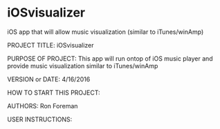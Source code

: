 # iOSvisualizer
iOS app that will allow music visualization (similar to iTunes/winAmp) 

PROJECT TITLE: iOSvisualizer   

PURPOSE OF PROJECT: This app will run ontop of iOS music player and provide music visualization similar to iTunes/winAmp

VERSION or DATE: 4/16/2016

HOW TO START THIS PROJECT: 

AUTHORS: Ron Foreman

USER INSTRUCTIONS:
